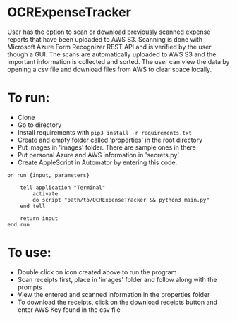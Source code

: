 # OCRExpenseTracker
User has the option to scan or download previously scanned expense reports that have been uploaded to AWS S3. Scanning is done with Microsoft Azure Form Recognizer REST API and is verified by the user though a GUI. The scans are automatically uploaded to AWS S3 and the important information is collected and sorted. The user can view the data by opening a csv file and download files from AWS to clear space locally.

# To run:  
- Clone  
- Go to directory
- Install requirements with `pip3 install -r requirements.txt`
- Create and empty folder called 'properties' in the root directory  
- Put images in 'images' folder. There are sample ones in there  
- Put personal Azure and AWS information in 'secrets.py'  
- Create AppleScript in Automator by entering this code. 
```
on run {input, parameters}
	
	tell application "Terminal"
		activate
		do script "path/to/OCRExpenseTracker && python3 main.py"
	end tell
	
	return input
end run
```

# To use:  
- Double click on icon created above to run the program
- Scan receipts first, place in 'images' folder and follow along with the prompts
- View the entered and scanned information in the properties folder
- To download the receipts, click on the download receipts button and enter AWS Key found in the csv file
